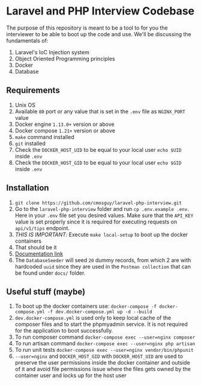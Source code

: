 # Laravel and PHP Interview Codebase
The purpose of this repository is meant to be a tool to for you the interviewer to be able to boot up the code and use.  We'll be discussing the fundamentals of:

1. Laravel's IoC Injection system
2. Object Oriented Programming principles
3. Docker
4. Database

## Requirements
1. Unix OS
2. Available `80` port or any value that is set in the `.env` file as `NGINX_PORT` value
3. Docker engine `1.13.0+` version or above
4. Docker compose `1.21+` version or above
5. `make` command installed
6. `git` installed
7. Check the `DOCKER_HOST_UID` to be equal to your local user `echo $UID` inside `.env`
8. Check the `DOCKER_HOST_GID` to be equal to your local user `echo $GID` inside `.env`

## Installation
1. `git clone https://github.com/cmosguy/laravel-php-interview.git`
2. Go to the `laravel-php-interview` folder and run `cp .env.example .env`. Here in your `.env` file set you desired values. 
Make sure that the `API_KEY` value is set properly since it is required for executing requests on `api/v1/tips` endpoint.
3. *THIS IS IMPORTANT*: Execute `make local-setup` to boot up the docker containers
4. That should be it
5. [Documentation link](https://documenter.getpostman.com/view/1567891/RzZAjxqw)
6. The `DatabaseSeeder` will seed `20` dummy records, from which 2 are with hardcoded `uuid` since they are used in the 
`Postman collection` that can be found under `docs/` folder.

## Useful stuff (maybe)
1. To boot up the docker containers use: `docker-compose -f docker-compose.yml -f dev.docker-compose.yml up -d --build`
2. `dev.docker-compose.yml` is used only to keep local cache of the composer files and to start the phpmyadmin service.
 It is not required for the application to boot successfully.
3. To run composer command `docker-compose exec --user=nginx composer`
4. To run artisan command `docker-compose exec --user=nginx php artisan`
5. To run unit tests `docker-compose exec --user=nginx vendor/bin/phpunit`
6. `--user=nginx` and `DOCKER_HOST_GID` with `DOCKER_HOST_UID` are used to preserve the user permissions inside the docker container
and outside of it and avoid file permissions issue where the files gets owned by the container user and locks up for the host user
